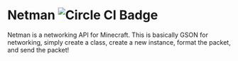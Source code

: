 # Netman ![Circle CI Badge](https://circleci.com/gh/PizzaCrust/Netman.png?style=shield&circle-token=:circle-token)
Netman is a networking API for Minecraft. This is basically GSON for networking, simply create a
class, create a new instance, format the packet, and send the packet!